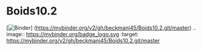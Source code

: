# Boids10.2
[![Binder](https://mybinder.org/badge_logo.svg)]
(https://mybinder.org/v2/gh/beckmanj45/Boids10.2.git/master) 
.. image:: https://mybinder.org/badge_logo.svg :target: https://mybinder.org/v2/gh/beckmanj45/Boids10.2.git/master
